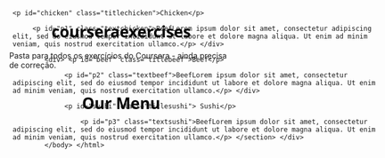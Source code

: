 # courseraexercises
Pasta para todos os exercícios do Coursera - ainda precisa de correção.
<!doctype html>
<html class="titulo" lang="pt-BR"> 
<head>
 <title>Menu</title>
  <h1>Our Menu</h1>
  </head>  
<br>
<body>
	<div <section id="container">
	
	<p id="chicken" class="titlechicken">Chicken</p> 
		
		 <p id="p1" class="textchicken">BeefLorem ipsum dolor sit amet, consectetur adipiscing elit, sed do eiusmod tempor incididunt ut labore et dolore magna aliqua. Ut enim ad minim veniam, quis nostrud exercitation ullamco.</p> </div>

			<div> <p id="beef" class="titlebeef">Beef</p> 
				
				 <p id="p2" class="textbeef">BeefLorem ipsum dolor sit amet, consectetur adipiscing elit, sed do eiusmod tempor incididunt ut labore et dolore magna aliqua. Ut enim ad minim veniam, quis nostrud exercitation ullamco.</p> </div>
				
				 <p id="sushi" class="titlesushi"> Sushi</p> 
					
					 <p id="p3" class="textsushi">BeefLorem ipsum dolor sit amet, consectetur adipiscing elit, sed do eiusmod tempor incididunt ut labore et dolore magna aliqua. Ut enim ad minim veniam, quis nostrud exercitation ullamco.</p> </section> </div>
			</body> </html>
<style type="text/css">

* {
	box-sizing: border-box;
	margin: 1px;
	padding: 1px;
	border: 1px;
}

#container {

position: absolute;
top: 50px;
margin-right: 5px; 
margin-left: 5px;
margin-bottom: 5px;
margin-top: 5px;
}

h1 {
	font-family: 'Open Sans', sans-serif; 
	color:#000000;
	text-align: center;
	margin-bottom: 5px;	
}	

#chicken {
    width: 100px;
    height: 25px;
	background-color: #ff8c00;
	color: #1c1c1c;
    position: relative;
    float: right left;
    margin-right: 200px;
    margin-left: 200px;
	font-family: 'Open Sans', sans-serif;
	border: 2px solid black;

}

#beef {

	width: 100px;
    height: 25px;
	background-color: #ffa500;
	color: #1c1c1c;
    position: relative;
    float: left;
    margin-right: 200px;
    margin-left: 200px;
	font-family: 'Open Sans', sans-serif;
	border: 2px solid black;

}

#sushi{
	width: 100px;
    height: 25px;
	background-color: #ffd700;
	color: #1c1c1c;
    position: relative;
    float: left;
    margin-right: 200px;
    margin-left: 200px;
	font-family: 'Open Sans', sans-serif;
	border: 2px solid black;
}



#p1 {
    width: 300px;
    height: 150px;
	background-color: #8B4513;
	color: #F8F8FF;
    position: relative;
    float: left;
    margin-right: 10px;
    margin-left: 10px; 
	font-family: 'Roboto', sans-serif;
	border: 2px solid black;
    
}

#p2 {
	width: 300px;
    height: 150px;
	background-color: #8B4513;
	color: #F8F8FF;
    position: relative;
    float: left;
    margin-right: 10px;
    margin-left: 10px;
	font-family: 'Roboto', sans-serif;
	border: 2px solid black;
}

#p3 {	
	width: 300px;
    height: 150px;
	background-color: #8B4513;
	color: #F8F8FF;
    position: relative;
    float: left;
    margin-right: 10px;
    margin-left: 10px;
	font-family: 'Roboto', sans-serif;
	border: 2px solid black;
}
 
section {

	clear: right;
}

 @media (min-width: 767px) and (max-width: : 992px) {
 	.titlechicken, .textchicken, .titlebeef, .textbeef, .titlesushi, .textsushi {
 		float: left;
 		
 	}
 
.titlechicken {
	width: 80%;
}
.textchicken {
	width: 80%;
}

.titlebeef {
	width: 80%; 
}
.textbeef {
	width: 80%;
}

.titlesushi {
	width: 80%
}

.textsushi {
	width: 80% 
}



</style>
</html>


 

